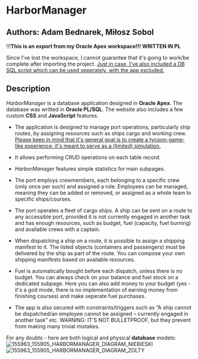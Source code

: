 # HarborManager
## Authors: Adam Bednarek, Miłosz Sobol
!!!**This is an export from my Oracle Apex workspace!!! WRITTEN IN PL**

Since I've lost the workspace, I cannot guarantee that it's going to work/be complete after importing the project. <ins>Just in case, I've also included a DB SQL script which can be used seperately, with the app excluded.</ins>

## Description

*HarborManager* is a database application designed in **Oracle Apex**. The database was writted in **Oracle PL/SQL**. The website also includes a few custom **CSS** and **JavaScript** features.

- The application is designed to manage port operations, particularly ship routes, by assigning resources such as ships cargo and working crew. <ins>Please keep in mind that it's general goal is to create a tycoon-game-like experience; it's meant to serve as a (limited) simulation.</ins>

- It allows performing CRUD operations on each table record.
  
- *HarborManager* features simple statistics for main subpages. 

- The port employs crewmembers, each belonging to a specific crew (only once per such) and assigned a role. Employees can be managed, meaning they can be added or removed, or assigned as a whole team to specific ships/courses.
  
- The port operates a fleet of cargo ships. A ship can be sent on a route to any accessible port, provided it is not currently engaged in another task and has enough resources, such as budget, fuel (capacity, fuel burning) and available crews with a captain.
  
- When dispatching a ship on a route, it is possible to assign a shipping manifest to it. The listed objects (containers and passengers) must be delivered by the ship as part of the route. You can compose your own shipping manifests based on available resources.
  
- Fuel is automatically bought before each dispatch, unless there is no budget. You can always check on your balance and fuel stock on a dedicated subpage. Here you can also add money to your budget (yes - it's a god mode, there is no implementation of earning money from finishing courses) and make seperate fuel purchases.

- The app is also secured with constraints/triggers such as “A ship cannot be dispatched/an employee cannot be assigned – currently engaged in another task” etc. WARNING: IT'S NOT BULLETPROOF, but they prevent from making many trivial mistakes.
  
For any doubts - here are both logical and physical **database** models:
![155963_155905_HARBORMANAGER_DIAGRAM_NIEBIESKI](https://github.com/user-attachments/assets/02c23189-dab8-4e93-afb2-47877bc889b7)
![155963_155905_HARBORMANAGER_DIAGRAM_ZOLTY](https://github.com/user-attachments/assets/e1fbb96f-131b-45c9-846a-30aa37210236)

